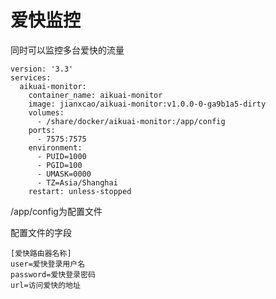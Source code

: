 # 爱快监控

同时可以监控多台爱快的流量






```
version: '3.3'
services:
  aikuai-monitor:
    container_name: aikuai-monitor
    image: jianxcao/aikuai-monitor:v1.0.0-0-ga9b1a5-dirty
    volumes:
      - /share/docker/aikuai-monitor:/app/config
    ports:
      - 7575:7575
    environment:
      - PUID=1000
      - PGID=100
      - UMASK=0000
      - TZ=Asia/Shanghai
    restart: unless-stopped

```


/app/config为配置文件

配置文件的字段

```
[爱快路由器名称]
user=爱快登录用户名
password=爱快登录密码
url=访问爱快的地址
```